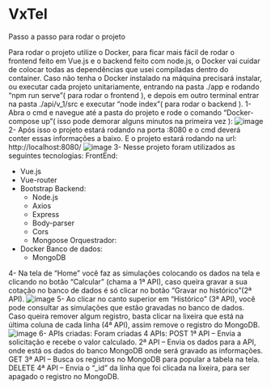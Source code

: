 # VxTel
Passo a passo para rodar o projeto

Para rodar o projeto utilize o Docker, para ficar mais fácil de rodar o frontend feito em Vue.js e o backend feito com node.js, o Docker vai cuidar de colocar todas as dependências que usei compiladas dentro do container.
Caso não tenha o Docker instalado na máquina precisará instalar, ou executar cada projeto unitariamente, entrando na pasta ./app  e rodando “npm run serve”( para rodar o frontend ), e depois em outro terminal entrar na pasta ./api/v_1/src e executar “node index”( para rodar o backend ).
1-	Abra o cmd e navegue até a pasta do projeto e rode o comando “Docker-compose up”( isso pode demorar alguns minutos na primeira vez ):
 	![image](https://user-images.githubusercontent.com/44410208/114288273-9bf65d80-9a44-11eb-9be7-135cd9ba9c70.png) 	
2-	Após isso o projeto estará rodando na porta :8080 e o cmd deverá conter essas informações a baixo. E o projeto estará rodando na url: http://localhost:8080/
 	![image](https://user-images.githubusercontent.com/44410208/114288280-aa447980-9a44-11eb-9114-f2328e3908e8.png)
3-	Nesse projeto foram utilizados as seguintes tecnologias: 
FrontEnd:
- Vue.js 
- Vue-router
- Bootstrap
Backend:
	- Node.js
	- Axios
	- Express
	- Body-parser
	- Cors
	- Mongoose
Orquestrador:
- Docker
Banco de dados:
	- MongoDB

4-	Na tela de “Home” você faz as simulações colocando os dados na tela e clicando no botão “Calcular” (chama a 1ª API), caso queira gravar a sua cotação no banco de dados é só clicar no botão “Gravar no histórico”(2ª API).
	![image](https://user-images.githubusercontent.com/44410208/114288289-c0ead080-9a44-11eb-97cd-6db33a91aff5.png)
5-	Ao clicar no canto superior em “Histórico” (3ª API), você pode consultar as simulações que estão gravadas no banco de dados. Caso queira remover algum registro, basta clicar na lixeira que está na última coluna de cada linha (4ª API), assim remove o registro do MongoDB.
	![image](https://user-images.githubusercontent.com/44410208/114288300-d65ffa80-9a44-11eb-9fbd-e837f17b766c.png)
6-	APIs criadas:
Foram criadas 4 APIs:
POST
	1ª API – Envia a solicitação e recebe o valor calculado.
	2ª API – Envia os dados para a API, onde está os dados do banco MongoDB onde será gravado as informações.
GET
	3ª API – Busca os registros no MongoDB para popular a tabela na tela.
DELETE
	4ª API – Envia o “_id” da linha que foi clicada na lixeira, para ser apagado o registro no MongoDB.

	
